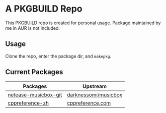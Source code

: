 # A PKGBUILD Repo

This PKGBUILD repo is created for personal usage.
Package maintained by me in AUR is not included.

## Usage

Clone the repo, enter the package dir, and `makepkg`.

## Current Packages

| Packages | Upstream |
| -------- | -------- |
| [netease-musicbox-git](https://github.com/tonyfettes/musicbox) | [darknessomi/musicbox](https://github.com/darknessomi/musicbox) |
| [cppreference-zh](https://github.com/myfreeer/cppreference2mshelp) | [cppreference.com](https://zh.cppreference.com/) |
